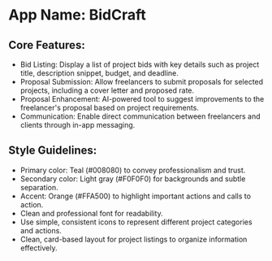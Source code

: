 # **App Name**: BidCraft

## Core Features:

- Bid Listing: Display a list of project bids with key details such as project title, description snippet, budget, and deadline.
- Proposal Submission: Allow freelancers to submit proposals for selected projects, including a cover letter and proposed rate.
- Proposal Enhancement: AI-powered tool to suggest improvements to the freelancer's proposal based on project requirements.
- Communication: Enable direct communication between freelancers and clients through in-app messaging.

## Style Guidelines:

- Primary color: Teal (#008080) to convey professionalism and trust.
- Secondary color: Light gray (#F0F0F0) for backgrounds and subtle separation.
- Accent: Orange (#FFA500) to highlight important actions and calls to action.
- Clean and professional font for readability.
- Use simple, consistent icons to represent different project categories and actions.
- Clean, card-based layout for project listings to organize information effectively.